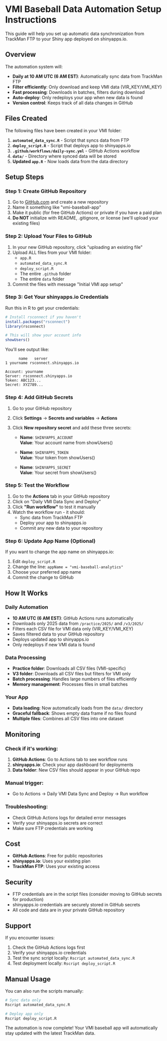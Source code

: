 # VMI Baseball Data Automation Setup Instructions

This guide will help you set up automatic data synchronization from TrackMan FTP to your Shiny app deployed on shinyapps.io.

## Overview

The automation system will:
- **Daily at 10 AM UTC (6 AM EST)**: Automatically sync data from TrackMan FTP
- **Filter efficiently**: Only download and keep VMI data (VIR_KEY/VMI_KEY)
- **Fast processing**: Downloads in batches, filters during download
- **Auto-deploy**: Only redeploys your app when new data is found
- **Version control**: Keeps track of all data changes in GitHub

## Files Created

The following files have been created in your VMI folder:

1. **`automated_data_sync.R`** - Script that syncs data from FTP
2. **`deploy_script.R`** - Script that deploys app to shinyapps.io
3. **`.github/workflows/daily-sync.yml`** - GitHub Actions workflow
4. **`data/`** - Directory where synced data will be stored
5. **Updated `app.R`** - Now loads data from the data directory

## Setup Steps

### Step 1: Create GitHub Repository

1. Go to [GitHub.com](https://github.com) and create a new repository
2. Name it something like "vmi-baseball-app"
3. Make it public (for free GitHub Actions) or private if you have a paid plan
4. **Do NOT** initialize with README, .gitignore, or license (we'll upload your existing files)

### Step 2: Upload Your Files to GitHub

1. In your new GitHub repository, click "uploading an existing file"
2. Upload ALL files from your VMI folder:
   - `app.R`
   - `automated_data_sync.R`
   - `deploy_script.R`
   - The entire `.github` folder
   - The entire `data` folder
3. Commit the files with message "Initial VMI app setup"

### Step 3: Get Your shinyapps.io Credentials

Run this in R to get your credentials:

```r
# Install rsconnect if you haven't
install.packages("rsconnect")
library(rsconnect)

# This will show your account info
showUsers()
```

You'll see output like:
```
      name   server
1 yourname rsconnect.shinyapps.io

Account: yourname
Server: rsconnect.shinyapps.io
Token: ABC123...
Secret: XYZ789...
```

### Step 4: Add GitHub Secrets

1. Go to your GitHub repository
2. Click **Settings** → **Secrets and variables** → **Actions**
3. Click **New repository secret** and add these three secrets:

   - **Name**: `SHINYAPPS_ACCOUNT`  
     **Value**: Your account name from showUsers()
   
   - **Name**: `SHINYAPPS_TOKEN`  
     **Value**: Your token from showUsers()
   
   - **Name**: `SHINYAPPS_SECRET`  
     **Value**: Your secret from showUsers()

### Step 5: Test the Workflow

1. Go to the **Actions** tab in your GitHub repository
2. Click on "Daily VMI Data Sync and Deploy"
3. Click **"Run workflow"** to test it manually
4. Watch the workflow run - it should:
   - Sync data from TrackMan FTP
   - Deploy your app to shinyapps.io
   - Commit any new data to your repository

### Step 6: Update App Name (Optional)

If you want to change the app name on shinyapps.io:

1. Edit `deploy_script.R`
2. Change the line: `appName = "vmi-baseball-analytics"`
3. Choose your preferred app name
4. Commit the change to GitHub

## How It Works

### Daily Automation
- **10 AM UTC (6 AM EST)**: GitHub Actions runs automatically
- Downloads only 2025 data from `/practice/2025/` and `/v3/2025/`
- Filters each CSV file for VMI data only (VIR_KEY/VMI_KEY)
- Saves filtered data to your GitHub repository
- Deploys updated app to shinyapps.io
- Only redeploys if new VMI data is found

### Data Processing
- **Practice folder**: Downloads all CSV files (VMI-specific)
- **V3 folder**: Downloads all CSV files but filters for VMI only
- **Batch processing**: Handles large numbers of files efficiently
- **Memory management**: Processes files in small batches

### Your App
- **Data loading**: Now automatically loads from the `data/` directory
- **Graceful fallback**: Shows empty data frame if no files found
- **Multiple files**: Combines all CSV files into one dataset

## Monitoring

### Check if it's working:
1. **GitHub Actions**: Go to Actions tab to see workflow runs
2. **shinyapps.io**: Check your app dashboard for deployments
3. **Data folder**: New CSV files should appear in your GitHub repo

### Manual trigger:
- Go to Actions → Daily VMI Data Sync and Deploy → Run workflow

### Troubleshooting:
- Check GitHub Actions logs for detailed error messages
- Verify your shinyapps.io secrets are correct
- Make sure FTP credentials are working

## Cost

- **GitHub Actions**: Free for public repositories
- **shinyapps.io**: Uses your existing plan
- **TrackMan FTP**: Uses your existing access

## Security

- FTP credentials are in the script files (consider moving to GitHub secrets for production)
- shinyapps.io credentials are securely stored in GitHub secrets
- All code and data are in your private GitHub repository

## Support

If you encounter issues:
1. Check the GitHub Actions logs first
2. Verify your shinyapps.io credentials
3. Test the sync script locally: `Rscript automated_data_sync.R`
4. Test deployment locally: `Rscript deploy_script.R`

## Manual Usage

You can also run the scripts manually:

```bash
# Sync data only
Rscript automated_data_sync.R

# Deploy app only  
Rscript deploy_script.R
```

The automation is now complete! Your VMI baseball app will automatically stay updated with the latest TrackMan data.
